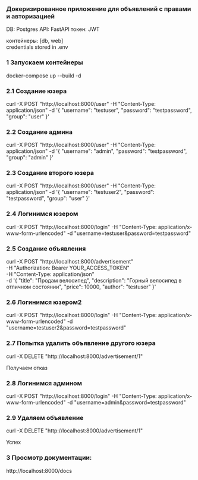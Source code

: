 ### Докеризированное приложение для объявлений с правами и авторизацией
  
  DB: Postgres
  API: FastAPI
  токен: JWT

  контейнеры: [db, web]  
  credentials stored in .env

### 1 Запускаем контейнеры

docker-compose up --build -d

### 2.1 Создание юзера

curl -X POST "http://localhost:8000/user" -H "Content-Type: application/json" -d '{
  "username": "testuser",
  "password": "testpassword",
  "group": "user"
}'

### 2.2 Создание админа

curl -X POST "http://localhost:8000/user" -H "Content-Type: application/json" -d '{
  "username": "admin",
  "password": "testpassword",
  "group": "admin"
}'

### 2.3 Создание второго юзера

curl -X POST "http://localhost:8000/user" -H "Content-Type: application/json" -d '{
  "username": "testuser2",
  "password": "testpassword",
  "group": "user"
}'

### 2.4 Логинимся юзером

curl -X POST "http://localhost:8000/login" -H "Content-Type: application/x-www-form-urlencoded" 
-d "username=testuser&password=testpassword"


### 2.5 Создание объявления

curl -X POST "http://localhost:8000/advertisement" \
-H "Authorization: Bearer YOUR_ACCESS_TOKEN" \
-H "Content-Type: application/json" \
-d '{
  "title": "Продам велосипед",
  "description": "Горный велосипед в отличном состоянии",
  "price": 10000,
  "author": "testuser"
}'

### 2.6 Логинимся юзером2

curl -X POST "http://localhost:8000/login" -H "Content-Type: application/x-www-form-urlencoded"
-d "username=testuser2&password=testpassword"


### 2.7 Попытка удалить объявление другого юзера

curl -X DELETE "http://localhost:8000/advertisement/1"

Получаем отказ

### 2.8 Логинимся админом

curl -X POST "http://localhost:8000/login" -H "Content-Type: application/x-www-form-urlencoded"
-d "username=admin&password=testpassword"


### 2.9 Удаляем объявление

curl -X DELETE "http://localhost:8000/advertisement/1"

Успех

### 3 Просмотр документации:

http://localhost:8000/docs
